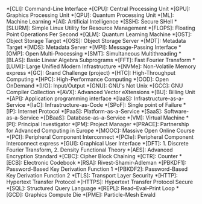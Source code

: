 *[CLI]: Command-Line Interface 
*[CPU]: Central Processing Unit
*[GPU]: Graphics Processing Unit
*[QPU]: Quantum Processing Unit
*[ML]: Machine Learning
*[AI]: Artificial Intelligence
*[SSH]: Secure SHell
*[SLURM]: Simple Linux Utility for Resource Management
*[FLOPS]: Floating Point Operations Per Second
*[QLM]: Quantum Learning Machine
*[OST]: Object Storage Target
*[OSS]: Object Storage Server
*[MDT]: Metadata Target
*[MDS]: Metadata Server
*[MPI]: Message-Passing Interface
*[OMP]: Open Multi-Processing
*[SMT]: Simultaneous Multithreading
*[BLAS]: Basic Linear Algebra Subprograms
*[FFT]: Fast Fourier Transform
*[LUMI]: Large Unified Modern Infrastructure
*[NVMe]: Non-Volatile Memory express
*[GC]: Grand Challenge (project)
*[HTC]: High-Throughput Computing
*[HPC]: High-Performance Computing
*[OOD]: Open OnDemand
*[I/O]: Input/Output
*[GNU]: GNU's Not Unix
*[GCC]: GNU Compiler Collection
*[AVX]: Advanced Vector eXtensions
*[BU]: Billing Unit
*[API]: Application programming interface
*[IaaS]: Infrastructure-as-a-Service
*[IaC]: Infrastructure-as-Code
*[SPoF]: Single point of Failure
*[IP]: Internet Protocol
*[PaaS]: Platform-as-a-Service
*[SaaS]: Software-as-a-Service
*[DBaaS]: Database-as-a-Service
*[VM]: Virtual Machine
*[PI]: Principal Investigator
*[PM]: Project Manager
*[PRACE]: Partnership for Advanced Computing in Europe
*[MOOC]: Massive Open Online Course
*[PCI]: Peripheral Component Interconnect
*[PCIe]: Peripheral Component Interconnect express
*[GUI]: Graphical User Interface
*[DFT]: 1. Discrete Fourier Transform, 2. Density Functional Theory
*[AES]: Advanced Encryption Standard
*[CBC]: Cipher Block Chaining
*[CTR]: Counter
*[ECB]: Electronic Codebook
*[RSA]: Rivest-Shamir-Adleman
*[PBKDF1]: Password-Based Key Derivation Function 1
*[PBKDF2]: Password-Based Key Derivation Function 2
*[TLS]: Transport Layer Security
*[HTTP]: Hypertext Transfer Protocol
*[HTTPS]: Hypertext Transfer Protocol Secure
*[SQL]: Structured Query Language
*[REPL]: Read–Eval–Print Loop
*[GCD]: Graphics Compute Die
*[PME]: Particle-Mesh Ewald
